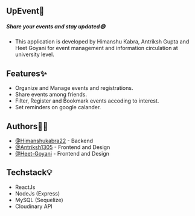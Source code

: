 
## UpEvent🎉
##### Share your events and stay updated😄
 - This application is developed by Himanshu Kabra, Antriksh Gupta and Heet Goyani for event management and information circulation at university level.

## Features✨
- Organize and Manage events and registrations.
- Share events among friends.
- Filter, Register and Bookmark events accoding to interest.
- Set reminders on google calander.


## Authors👨‍💻
- [@Himanshukabra22](https://www.github.com/Himanshukabra22) - Backend
- [@Antriksh1305](https://github.com/Antriksh1305) - Frontend and Design
- [@Heet-Goyani](https://github.com/Heet-Goyani) - Frontend and Design

## Techstack💡
- ReactJs
- NodeJs (Express)
- MySQL (Sequelize)
- Cloudinary API



